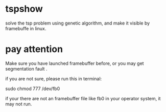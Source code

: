 tspshow
=======

solve the tsp problem using genetic algorithm, and make it visible by framebuffe in linux.


pay attention
=============

Make sure you have launched framebuffer before, or you may get segmentation fault .

if you are not sure, please run this in terminal:
  
  sudo chmod 777 /dev/fb0

if your there are not an framebuffer file like fb0 in your operator system, it may not run.
